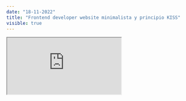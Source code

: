 ```yaml
---
date: "18-11-2022"
title: "Frontend developer website minimalista y principio KISS"
visible: true
---
```

<iframe src="https://www.youtube.com/embed/og76HhkiweI" allowfullscreen></iframe>

